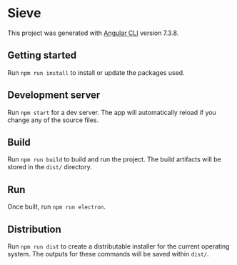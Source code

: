 # Sieve

This project was generated with [Angular CLI](https://github.com/angular/angular-cli) version 7.3.8.

## Getting started
Run `npm run install` to install or update the packages used.

## Development server

Run `npm start` for a dev server. The app will automatically reload if you change any of the source files.

## Build

Run `npm run build` to build and run the project. The build artifacts will be stored in the `dist/` directory.

## Run

Once built, run `npm run electron`.

## Distribution

Run `npm run dist` to create a distributable installer for the current operating system. The outputs for these commands will be saved within `dist/`.